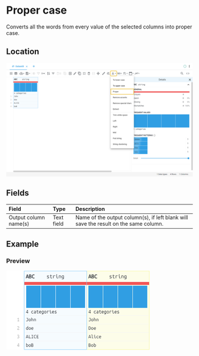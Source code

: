 # Proper case
Converts all the words from every value of the selected columns into proper case.
## Location
![Proper case on the interface](../../docs/screenshots/location/proper.png)
## Fields
| Field | Type | Description |
| :--- | :--- | :--- |
| Output column name(s) | Text field | Name of the output column(s), if left blank will save the result on the same column. |
## Example
### Preview
![Proper case example](../../docs/screenshots/table/proper.png)